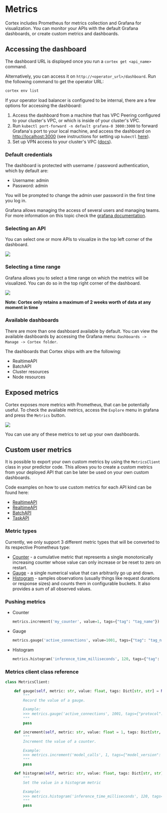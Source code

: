 # Metrics

Cortex includes Prometheus for metrics collection and Grafana for visualization. You can monitor your APIs with the default Grafana dashboards, or create custom metrics and dashboards.

## Accessing the dashboard

The dashboard URL is displayed once you run a `cortex get <api_name>` command.

Alternatively, you can access it on `http://<operator_url>/dashboard`. Run the following command to get the operator
URL:

```bash
cortex env list
```

If your operator load balancer is configured to be internal, there are a few options for accessing the dashboard:

1. Access the dashboard from a machine that has VPC Peering configured to your cluster's VPC, or which is inside of your
   cluster's VPC.
1. Run `kubectl port-forward -n default grafana-0 3000:3000` to forward Grafana's port to your local machine, and access
   the dashboard on [http://localhost:3000](http://localhost:3000) (see instructions for setting up `kubectl` [here](../advanced/kubectl.md)).
1. Set up VPN access to your cluster's
   VPC ([docs](https://docs.aws.amazon.com/vpc/latest/userguide/vpn-connections.html)).

### Default credentials

The dashboard is protected with username / password authentication, which by default are:

- Username: admin
- Password: admin

You will be prompted to change the admin user password in the first time you log in.

Grafana allows managing the access of several users and managing teams. For more information on this topic check
the [grafana documentation](https://grafana.com/docs/grafana/latest/manage-users).

### Selecting an API

You can select one or more APIs to visualize in the top left corner of the dashboard.

![](https://user-images.githubusercontent.com/7456627/107375721-57545180-6ae9-11eb-9474-ba58ad7eb0c5.png)

### Selecting a time range

Grafana allows you to select a time range on which the metrics will be visualized. You can do so in the top right corner
of the dashboard.

![](https://user-images.githubusercontent.com/7456627/107376148-d9dd1100-6ae9-11eb-8c2b-c678b41ade01.png)

**Note: Cortex only retains a maximum of 2 weeks worth of data at any moment in time**

### Available dashboards

There are more than one dashboard available by default. You can view the available dashboards by accessing the Grafana
menu: `Dashboards -> Manage -> Cortex folder`.

The dashboards that Cortex ships with are the following:

- RealtimeAPI
- BatchAPI
- Cluster resources
- Node resources

## Exposed metrics

Cortex exposes more metrics with Prometheus, that can be potentially useful. To check the available metrics, access
the `Explore` menu in grafana and press the `Metrics` button.

![](https://user-images.githubusercontent.com/7456627/107377492-515f7000-6aeb-11eb-9b46-909120335060.png)

You can use any of these metrics to set up your own dashboards.

## Custom user metrics

It is possible to export your own custom metrics by using the `MetricsClient` class in your predictor code. This allows
you to create a custom metrics from your deployed API that can be later be used on your own custom dashboards.

Code examples on how to use custom metrics for each API kind can be found here:

- [RealtimeAPI](../../workloads/realtime/metrics.md#custom-user-metrics)
- [RealtimeAPI](../../workloads/async/metrics.md#custom-user-metrics)
- [BatchAPI](../../workloads/batch/metrics.md#custom-user-metrics)
- [TaskAPI](../../workloads/task/metrics.md#custom-user-metrics)

### Metric types

Currently, we only support 3 different metric types that will be converted to its respective Prometheus type:

- [Counter](https://prometheus.io/docs/concepts/metric_types/#counter) - a cumulative metric that represents a single
  monotonically increasing counter whose value can only increase or be reset to zero on restart.
- [Gauge](https://prometheus.io/docs/concepts/metric_types/#gauge) - a single numerical value that can arbitrarily go up
  and down.
- [Histogram](https://prometheus.io/docs/concepts/metric_types/#histogram) - samples observations (usually things like
  request durations or response sizes) and counts them in configurable buckets. It also provides a sum of all observed
  values.

### Pushing metrics

 - Counter

    ```python
    metrics.increment('my_counter', value=1, tags={"tag": "tag_name"})
    ```

 - Gauge

    ```python
    metrics.gauge('active_connections', value=1001, tags={"tag": "tag_name"})
    ```

 - Histogram

    ```python
    metrics.histogram('inference_time_milliseconds', 120, tags={"tag": "tag_name"})
    ```

### Metrics client class reference

```python
class MetricsClient:

    def gauge(self, metric: str, value: float, tags: Dict[str, str] = None):
        """
        Record the value of a gauge.

        Example:
        >>> metrics.gauge('active_connections', 1001, tags={"protocol": "http"})
        """
        pass

    def increment(self, metric: str, value: float = 1, tags: Dict[str, str] = None):
        """
        Increment the value of a counter.

        Example:
        >>> metrics.increment('model_calls', 1, tags={"model_version": "v1"})
        """
        pass

    def histogram(self, metric: str, value: float, tags: Dict[str, str] = None):
        """
        Set the value in a histogram metric

        Example:
        >>> metrics.histogram('inference_time_milliseconds', 120, tags={"model_version": "v1"})
        """
        pass
```
